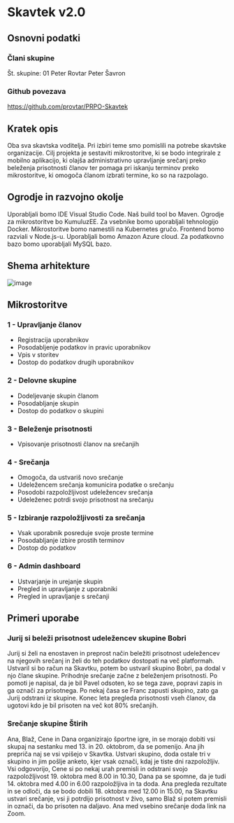 # Skavtek v2.0
## Osnovni podatki
### Člani skupine
Št. skupine: 01
Peter Rovtar
Peter Šavron
### Github povezava
https://github.com/provtar/PRPO-Skavtek
## Kratek opis
Oba sva skavtska voditelja. Pri izbiri teme smo pomislili na potrebe skavtske organizacije. Cilj projekta je sestaviti mikrostoritve, ki se bodo integrirale z mobilno aplikacijo, ki olajša administrativno upravljanje srečanj preko beleženja prisotnosti članov ter pomaga pri iskanju terminov preko mikrostoritve, ki omogoča članom izbrati termine, ko so na razpolago.
## Ogrodje in razvojno okolje
Uporabljali bomo IDE Visual Studio Code.
Naš build tool bo Maven.
Ogrodje za mikrostoritve bo KumuluzEE.
Za vsebnike bomo uporabljali tehnologijo Docker.
Mikrostoritve bomo namestili na Kubernetes gručo.
Frontend bomo razviali v Node.js-u.
Uporabljali bomo Amazon Azure cloud.
Za podatkovno bazo bomo uporabljali MySQL bazo.
## Shema arhitekture
![image](https://github.com/user-attachments/assets/e051d697-7713-4a44-b330-c76288e284d5)

## Mikrostoritve
### 1 - Upravljanje članov
* Registracija uporabnikov
* Posodabljenje podatkov in pravic uporabnikov
* Vpis v storitev
* Dostop do podatkov drugih uporabnikov
### 2 - Delovne skupine
* Dodeljevanje skupin članom
* Posodabljanje skupin
* Dostop do podatkov o skupini
### 3 - Beleženje prisotnosti
* Vpisovanje prisotnosti članov na srečanjih
### 4 - Srečanja
* Omogoča, da ustvariš novo srečanje
* Udeležencem srečanja komunicira podatke o srečanju
* Posodobi razpoložljivost udeležencev srečanja
* Udeleženec potrdi svojo prisotnost na srečanju
### 5 - Izbiranje razpoložljivosti za srečanja
* Vsak uporabnik posreduje svoje proste termine
* Posodabljanje izbire prostih terminov
* Dostop do podatkov
### 6 - Admin dashboard
* Ustvarjanje in urejanje skupin
* Pregled in upravljanje z uporabniki
* Pregled in upravljanje s srečanji
## Primeri uporabe
### Jurij si beleži prisotnost udeležencev skupine Bobri
Jurij si želi na enostaven in preprost način beležiti prisotnost udeležencev na njegovih srečanj in želi do teh podatkov dostopati na več platformah. Ustvaril si bo račun na Skavtku, potem bo ustvaril skupino Bobri, pa dodal v njo člane skupine. Prihodnje srečanje začne z beleženjem prisotnosti. Po pomoti je napisal, da je bil Pavel odsoten, ko se tega zave, popravi zapis in ga označi za prisotnega. Po nekaj časa se Franc zapusti skupino, zato ga Jurij odstrani iz skupine. Konec leta pregleda prisotnosti vseh članov, da ugotovi kdo je bil prisoten na več kot 80% srečanjih.

### Srečanje skupine Štirih
Ana, Blaž, Cene in Dana organizirajo športne igre, in se morajo dobiti vsi skupaj na sestanku med 13. in 20. oktobrom, da se pomenijo. Ana jih prepriča naj se vsi vpišejo v Skavtka. Ustvari skupino, doda ostale tri v skupino in jim pošlje anketo, kjer vsak označi, kdaj je tiste dni razpoložljiv. Vsi odgovorijo, Cene si po nekaj urah premisli in odstrani svojo razpoložljivost 19. oktobra med 8.00 in 10.30, Dana pa se spomne, da je tudi 14. oktobra med 4.00 in 6.00 razpoložljiva in ta doda. Ana pregleda rezultate in se odloči, da se bodo dobili 18. oktobra med 12.00 in 15.00, na Skavtku ustvari srečanje, vsi ji potrdijo prisotnost v živo, samo Blaž si potem premisli in označi, da bo prisoten na daljavo. Ana med vsebino srečanje doda link na Zoom.
